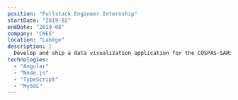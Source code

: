 ```yaml
---
position: "Fullstack Engineer Internship"
startDate: "2019-02"
endDate: "2019-08"
company: "CNES"
location: "Labège"
description: |
  Develop and ship a data visualization application for the COSPAS-SARSAT space program. Contribute to implementing the distress alerting service, supporting life-saving emergency response operations.
technologies:
  - "Angular"
  - "Node.js"
  - "TypeScript"
  - "MySQL"
---
```


